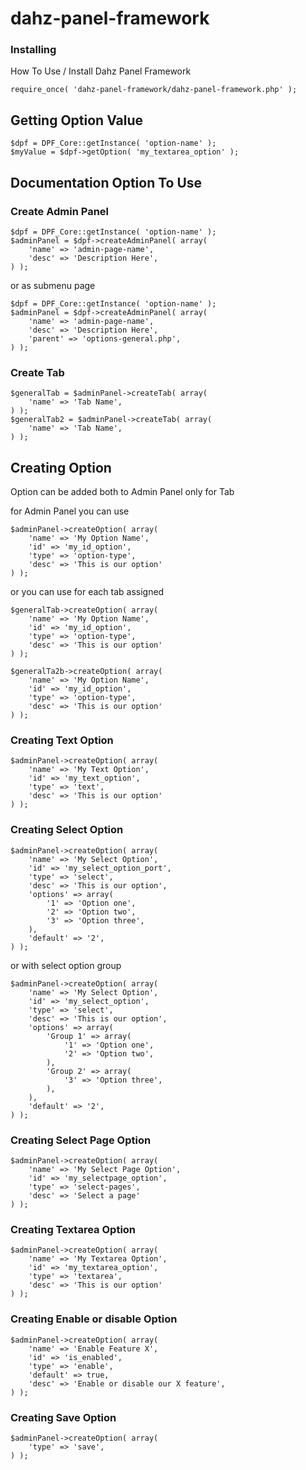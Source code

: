 # dahz-panel-framework

### Installing

How To Use / Install Dahz Panel Framework

```
require_once( 'dahz-panel-framework/dahz-panel-framework.php' );
```
## Getting Option Value
```
$dpf = DPF_Core::getInstance( 'option-name' );
$myValue = $dpf->getOption( 'my_textarea_option' );
```

## Documentation Option To Use

### Create Admin Panel
```
$dpf = DPF_Core::getInstance( 'option-name' );
$adminPanel = $dpf->createAdminPanel( array(
	'name' => 'admin-page-name',
	'desc' => 'Description Here',
) );
```

or as submenu page
```
$dpf = DPF_Core::getInstance( 'option-name' );
$adminPanel = $dpf->createAdminPanel( array(
	'name' => 'admin-page-name',
	'desc' => 'Description Here',
	'parent' => 'options-general.php',
) );
```

### Create Tab
```
$generalTab = $adminPanel->createTab( array(
    'name' => 'Tab Name',
) );
$generalTab2 = $adminPanel->createTab( array(
    'name' => 'Tab Name',
) );
```

## Creating Option
Option can be added both to Admin Panel only for Tab

for Admin Panel you can use 
```
$adminPanel->createOption( array(
    'name' => 'My Option Name',
    'id' => 'my_id_option',
    'type' => 'option-type',
    'desc' => 'This is our option'
) );
```

or you can use for each tab assigned
```
$generalTab->createOption( array(
    'name' => 'My Option Name',
    'id' => 'my_id_option',
    'type' => 'option-type',
    'desc' => 'This is our option'
) );

$generalTa2b->createOption( array(
    'name' => 'My Option Name',
    'id' => 'my_id_option',
    'type' => 'option-type',
    'desc' => 'This is our option'
) );
```
### Creating Text Option
```
$adminPanel->createOption( array(
    'name' => 'My Text Option',
    'id' => 'my_text_option',
    'type' => 'text',
    'desc' => 'This is our option'
) );
```
### Creating Select Option
```
$adminPanel->createOption( array(
	'name' => 'My Select Option',
	'id' => 'my_select_option_port',
	'type' => 'select',
	'desc' => 'This is our option',
	'options' => array(
		'1' => 'Option one',
		'2' => 'Option two',
		'3' => 'Option three',
	),
	'default' => '2',
) );
```
or with select option group
```
$adminPanel->createOption( array(
	'name' => 'My Select Option',
	'id' => 'my_select_option',
	'type' => 'select',
	'desc' => 'This is our option',
	'options' => array(
		'Group 1' => array(
			'1' => 'Option one',
			'2' => 'Option two',
		),
		'Group 2' => array(
			'3' => 'Option three',
		),
	),
	'default' => '2',
) );
```
### Creating Select Page Option
```
$adminPanel->createOption( array(
    'name' => 'My Select Page Option',
    'id' => 'my_selectpage_option',
    'type' => 'select-pages',
    'desc' => 'Select a page'
) );
```
### Creating Textarea Option
```
$adminPanel->createOption( array(
    'name' => 'My Textarea Option',
    'id' => 'my_textarea_option',
    'type' => 'textarea',
    'desc' => 'This is our option'
) );
```
### Creating Enable or disable Option
```
$adminPanel->createOption( array(
    'name' => 'Enable Feature X',
    'id' => 'is_enabled',
    'type' => 'enable',
    'default' => true,
    'desc' => 'Enable or disable our X feature',
) );
```
### Creating Save Option
```
$adminPanel->createOption( array(
    'type' => 'save',
) );
```